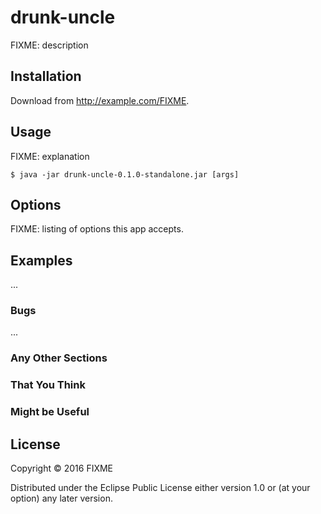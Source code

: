# drunk-uncle

FIXME: description

## Installation

Download from http://example.com/FIXME.

## Usage

FIXME: explanation

    $ java -jar drunk-uncle-0.1.0-standalone.jar [args]

## Options

FIXME: listing of options this app accepts.

## Examples

...

### Bugs

...

### Any Other Sections
### That You Think
### Might be Useful

## License

Copyright © 2016 FIXME

Distributed under the Eclipse Public License either version 1.0 or (at
your option) any later version.
